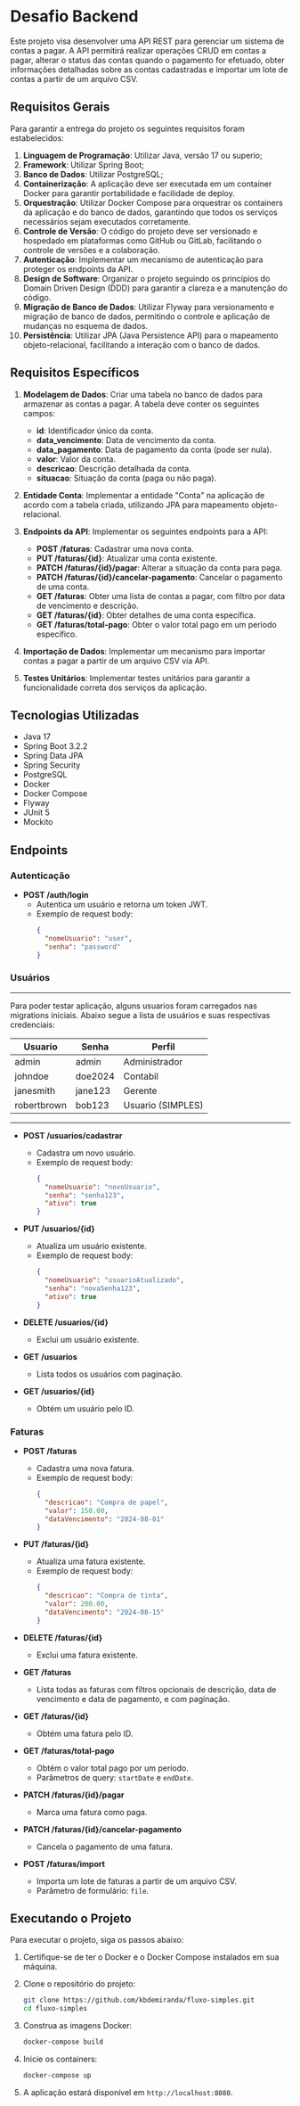 # Desafio Backend

Este projeto visa desenvolver uma API REST para gerenciar um sistema de contas a pagar. A API permitirá realizar operações CRUD em contas a pagar, alterar o status das contas quando o pagamento for efetuado, obter informações detalhadas sobre as contas cadastradas e importar um lote de contas a partir de um arquivo CSV.

## Requisitos Gerais

Para garantir a entrega do projeto os seguintes requisitos foram estabelecidos:

1. **Linguagem de Programação**: Utilizar Java, versão 17 ou superio;
2. **Framework**: Utilizar Spring Boot;
3. **Banco de Dados**: Utilizar PostgreSQL;
4. **Containerização**: A aplicação deve ser executada em um container Docker para garantir portabilidade e facilidade de deploy.
5. **Orquestração**: Utilizar Docker Compose para orquestrar os containers da aplicação e do banco de dados, garantindo que todos os serviços necessários sejam executados corretamente.
6. **Controle de Versão**: O código do projeto deve ser versionado e hospedado em plataformas como GitHub ou GitLab, facilitando o controle de versões e a colaboração.
7. **Autenticação**: Implementar um mecanismo de autenticação para proteger os endpoints da API.
8. **Design de Software**: Organizar o projeto seguindo os princípios do Domain Driven Design (DDD) para garantir a clareza e a manutenção do código.
9. **Migração de Banco de Dados**: Utilizar Flyway para versionamento e migração de banco de dados, permitindo o controle e aplicação de mudanças no esquema de dados.
10. **Persistência**: Utilizar JPA (Java Persistence API) para o mapeamento objeto-relacional, facilitando a interação com o banco de dados.

## Requisitos Específicos

1. **Modelagem de Dados**: Criar uma tabela no banco de dados para armazenar as contas a pagar. A tabela deve conter os seguintes campos:
    - **id**: Identificador único da conta.
    - **data_vencimento**: Data de vencimento da conta.
    - **data_pagamento**: Data de pagamento da conta (pode ser nula).
    - **valor**: Valor da conta.
    - **descricao**: Descrição detalhada da conta.
    - **situacao**: Situação da conta (paga ou não paga).

2. **Entidade Conta**: Implementar a entidade "Conta" na aplicação de acordo com a tabela criada, utilizando JPA para mapeamento objeto-relacional.

3. **Endpoints da API**: Implementar os seguintes endpoints para a API:
    - **POST /faturas**: Cadastrar uma nova conta.
    - **PUT /faturas/{id}**: Atualizar uma conta existente.
    - **PATCH /faturas/{id}/pagar**: Alterar a situação da conta para paga.
    - **PATCH /faturas/{id}/cancelar-pagamento**: Cancelar o pagamento de uma conta.
    - **GET /faturas**: Obter uma lista de contas a pagar, com filtro por data de vencimento e descrição.
    - **GET /faturas/{id}**: Obter detalhes de uma conta específica.
    - **GET /faturas/total-pago**: Obter o valor total pago em um período específico.

4. **Importação de Dados**: Implementar um mecanismo para importar contas a pagar a partir de um arquivo CSV via API.

5. **Testes Unitários**: Implementar testes unitários para garantir a funcionalidade correta dos serviços da aplicação.

## Tecnologias Utilizadas

- Java 17
- Spring Boot 3.2.2
- Spring Data JPA
- Spring Security
- PostgreSQL
- Docker
- Docker Compose
- Flyway
- JUnit 5
- Mockito

## Endpoints

### Autenticação

- **POST /auth/login**
    - Autentica um usuário e retorna um token JWT.
    - Exemplo de request body:
      ```json
      {
        "nomeUsuario": "user",
        "senha": "password"
      }
      ```

### Usuários

----
Para poder testar aplicação, alguns usuarios foram carregados nas migrations iniciais.
Abaixo segue a lista de usuários e suas respectivas credenciais:

| Usuario      | Senha   | Perfil             |
|--------------|---------|--------------------|
| admin        | admin   | Administrador      |
| johndoe      | doe2024 | Contabil           |
| janesmith    | jane123 | Gerente            |
| robertbrown  | bob123  | Usuario (SIMPLES)  |

----
- **POST /usuarios/cadastrar**
    - Cadastra um novo usuário.
    - Exemplo de request body:
      ```json
      {
        "nomeUsuario": "novoUsuario",
        "senha": "senha123",
        "ativo": true
      }
      ```

- **PUT /usuarios/{id}**
    - Atualiza um usuário existente.
    - Exemplo de request body:
      ```json
      {
        "nomeUsuario": "usuarioAtualizado",
        "senha": "novaSenha123",
        "ativo": true
      }
      ```

- **DELETE /usuarios/{id}**
    - Exclui um usuário existente.

- **GET /usuarios**
    - Lista todos os usuários com paginação.

- **GET /usuarios/{id}**
    - Obtém um usuário pelo ID.

### Faturas

- **POST /faturas**
    - Cadastra uma nova fatura.
    - Exemplo de request body:
      ```json
      {
        "descricao": "Compra de papel",
        "valor": 150.00,
        "dataVencimento": "2024-08-01"
      }
      ```

- **PUT /faturas/{id}**
    - Atualiza uma fatura existente.
    - Exemplo de request body:
      ```json
      {
        "descricao": "Compra de tinta",
        "valor": 200.00,
        "dataVencimento": "2024-08-15"
      }
      ```

- **DELETE /faturas/{id}**
    - Exclui uma fatura existente.

- **GET /faturas**
    - Lista todas as faturas com filtros opcionais de descrição, data de vencimento e data de pagamento, e com paginação.

- **GET /faturas/{id}**
    - Obtém uma fatura pelo ID.

- **GET /faturas/total-pago**
    - Obtém o valor total pago por um período.
    - Parâmetros de query: `startDate` e `endDate`.

- **PATCH /faturas/{id}/pagar**
    - Marca uma fatura como paga.

- **PATCH /faturas/{id}/cancelar-pagamento**
    - Cancela o pagamento de uma fatura.

- **POST /faturas/import**
    - Importa um lote de faturas a partir de um arquivo CSV.
    - Parâmetro de formulário: `file`.

## Executando o Projeto

Para executar o projeto, siga os passos abaixo:

1. Certifique-se de ter o Docker e o Docker Compose instalados em sua máquina.

2. Clone o repositório do projeto:
   ```bash
   git clone https://github.com/kbdemiranda/fluxo-simples.git
   cd fluxo-simples
   ```

3. Construa as imagens Docker:
   ```bash
   docker-compose build
   ```

4. Inicie os containers:
   ```bash
   docker-compose up
   ```

5. A aplicação estará disponível em `http://localhost:8080`.